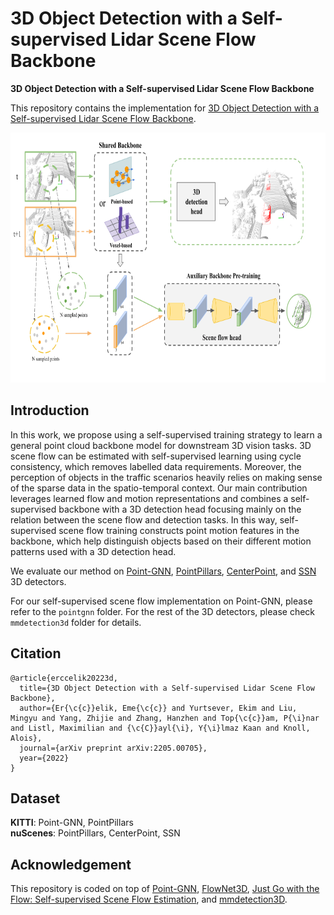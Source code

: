 # 3D Object Detection with a Self-supervised Lidar Scene Flow Backbone
<b>3D Object Detection with a Self-supervised Lidar Scene Flow Backbone</b>

This repository contains the implementation for [3D Object Detection with a Self-supervised Lidar Scene Flow Backbone](https://arxiv.org/abs/2205.00705). 

<img src="figs/overview.png" alt="Self-supervised scene flow pre-training pipeline for 3D object detection downstream task" height="400"/>

## Introduction

In this work, we propose using a self-supervised training strategy to learn a general point cloud backbone model for downstream 3D vision tasks. 3D scene flow can be estimated with self-supervised learning using cycle consistency, which removes labelled data requirements. Moreover, the perception of objects in the traffic scenarios heavily relies on making sense of the sparse data in the spatio-temporal context. Our main contribution leverages learned flow and motion representations and combines a self-supervised backbone with a 3D detection head focusing mainly on the relation between the scene flow and detection tasks. In this way, self-supervised scene flow training constructs point motion features in the backbone, which help distinguish objects based on their different motion patterns used with a 3D detection head.

We evaluate our method on [Point-GNN](https://openaccess.thecvf.com/content_CVPR_2020/papers/Shi_Point-GNN_Graph_Neural_Network_for_3D_Object_Detection_in_a_CVPR_2020_paper.pdf), [PointPillars](https://openaccess.thecvf.com/content_CVPR_2019/papers/Lang_PointPillars_Fast_Encoders_for_Object_Detection_From_Point_Clouds_CVPR_2019_paper.pdf), [CenterPoint](https://openaccess.thecvf.com/content/CVPR2021/papers/Yin_Center-Based_3D_Object_Detection_and_Tracking_CVPR_2021_paper.pdf), and [SSN](https://link.springer.com/chapter/10.1007/978-3-030-58595-2_35) 3D detectors. 

For our self-supervised scene flow implementation on Point-GNN, please refer to the `pointgnn` folder. For the rest of the 3D detectors, please check `mmdetection3d` folder for details. 

## Citation
```
@article{erccelik20223d,
  title={3D Object Detection with a Self-supervised Lidar Scene Flow Backbone},
  author={Er{\c{c}}elik, Eme{\c{c}} and Yurtsever, Ekim and Liu, Mingyu and Yang, Zhijie and Zhang, Hanzhen and Top{\c{c}}am, P{\i}nar and Listl, Maximilian and {\c{C}}ayl{\i}, Y{\i}lmaz Kaan and Knoll, Alois},
  journal={arXiv preprint arXiv:2205.00705},
  year={2022}
}
```
## Dataset
**KITTI**: Point-GNN, PointPillars<br/>
**nuScenes**: PointPillars, CenterPoint, SSN

## Acknowledgement
This repository is coded on top of [Point-GNN](https://github.com/WeijingShi/Point-GNN), [FlowNet3D](https://github.com/xingyul/flownet3d), [Just Go with the Flow: Self-supervised Scene Flow Estimation](https://github.com/HimangiM/Just-Go-with-the-Flow-Self-Supervised-Scene-Flow-Estimation), and [mmdetection3D](https://github.com/open-mmlab/mmdetection3d).
